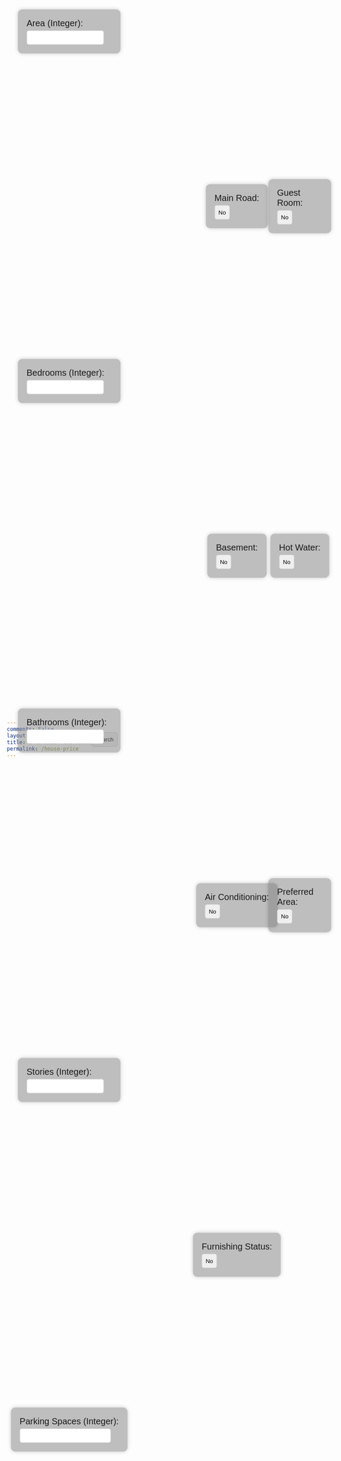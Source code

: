 ```yaml
---
comments: False
layout: default
title: I am under the watha
permalink: /house-price
---
```

<html lang="en">
<head>
  <meta charset="UTF-8">
  <meta name="viewport" content="width=device-width, initial-scale=1.0">
  <title>Property Search</title>
  <style>
    body {
      font-family: Arial, sans-serif;
      margin: 0;
      padding: 20px; /* Added padding */
      display: flex;
      justify-content: center;
      align-items: center;
      min-height: 100vh; /* Changed height to min-height */
      background-image: url('cherryblossom.gif'); /* Replace 'cherryblossom.gif' with the path to your GIF file */
      background-repeat: no-repeat;
      background-attachment: fixed; /* This ensures that the background image doesn't scroll with the content */
      background-size: cover; 
    }
    .container {
      max-width: 600px;
      width: 100%;
      text-align: center;
      background-color: rgba(255, 255, 255, 0.8);
      padding: 20px;
      border-radius: 10px;
      box-shadow: 0 0 10px rgba(0, 0, 0, 0.1);
    }
    .form-group {
      margin-bottom: 20px;
      text-align: left;
    }
    label {
      display: block;
      margin-bottom: 5px;
    }
    input[type="number"],
    input[type="text"] {
      padding: 8px;
      border-radius: 5px;
      border: 1px solid #ccc;
      width: calc(100% - 18px);
    }
    button {
      padding: 8px;
      border-radius: 5px;
      border: 1px solid #ccc;
      cursor: pointer;
      transition: background-color 0.3s ease;
    }
    button.selected {
      background-color: #007bff;
      color: #fff;
    }
    button:hover {
      background-color: #0056b3;
    }
    .buttontest {
        position: fixed;
        top: 80%;
        transform: translate(-50%, -50%);
        background-color: rgba(128, 128, 128, 0.5);
        padding: 20px;
        border-radius: 10px;
        box-shadow: 0 0 10px rgba(0, 0, 0, 0.2);
        font-size: 30px;
        font-family: Verdana, sans-serif;
    }
    .area, .bedrooms, .bathrooms, .stories, .parking{
        position: fixed;
        text-align: left;
        left: 30%;
        transform: translate(-50%, -50%);
        background-color: rgba(128, 128, 128, 0.5);
        padding: 20px;
        border-radius: 10px;
        box-shadow: 0 0 10px rgba(0, 0, 0, 0.2);
        font-size: 20px;
        font-family: Verdana, sans-serif;
    }
    .area {
        top: 10%;
    }
    .bedrooms {
        top: 30%;
    }
    .bathrooms {
        top: 50%
    }
    .stories {
        top: 70%
    }
    .parking {
        top: 90%
    }
    .mainroad, .guestroom, .basement, .hotwater, .airconditioning, .prefarea, .furnishing {
        position: fixed;
        text-align: left;
        left: 70%;
        transform: translate(-50%, -50%);
        background-color: rgba(128, 128, 128, 0.5);
        padding: 20px;
        border-radius: 10px;
        box-shadow: 0 0 10px rgba(0, 0, 0, 0.2);
        font-size: 20px;
        font-family: Verdana, sans-serif;
    }
    .mainroad {
        top: 20%
    }
    .guestroom {
        top: 20%;
        left: 85%
    }
    .basement {
        top: 40%
    }
    .hotwater {
        top: 40%;
        left: 85%
    }
    .airconditioning {
        top: 60%
    }
    .prefarea {
        top: 60%;
        left: 85%
    }
    .furnishing {
        top: 80%;
    }
  </style>
</head>
<body>
    <div class="area">
      <label for="area">Area (Integer):</label>
      <input type="number" id="area" name="area" required>
    </div>
    <div class="bedrooms">
      <label for="bedrooms">Bedrooms (Integer):</label>
      <input type="number" id="bedrooms" name="bedrooms" required>
    </div>
    <div class="bathrooms">
      <label for="bathrooms">Bathrooms (Integer):</label>
      <input type="number" id="bathrooms" name="bathrooms" required>
    </div>
    <div class="stories">
      <label for="stories">Stories (Integer):</label>
      <input type="number" id="stories" name="stories" required>
    </div>
    <div class="parking">
      <label for="parking">Parking Spaces (Integer):</label>
      <input type="number" id="parking" name="parking" required>
    </div>
    <div class="mainroad">
      <label>Main Road:</label>
      <button id="main-road-yes" class="toggle-button" onclick="togglebutton('main')">No</button>
    </div>
    <div class="guestroom">
      <label>Guest Room:</label>
      <div id="guest-room-buttons" class="button-group">
        <button id="guest-room-yes" class="toggle-button" onclick="togglebutton('guest')">No</button>
      </div>
    </div>
    <div class="hotwater">
      <label>Hot Water:</label>
      <div id="hotwater-buttons" class="button-group">
        <button id="hotwater-yes" class="toggle-button" onclick="togglebutton('hotwater')">No</button>
      </div>
    </div>
    <div class="basement">
      <label>Basement:</label>
      <div id="basement-buttons" class="button-group">
        <button id="basement-yes" class="toggle-button" onclick="togglebutton('basement')">No</button>
      </div>
    </div>
    <div class="airconditioning">
    <label>Air Conditioning:</label>
    <div id="airconditioning-buttons" class="button-group">
        <button id="airconditioning-yes" class="toggle-button" onclick="togglebutton('airconditioning')">No</button>
    </div>
</div>
    <div class="prefarea">
        <label>Preferred Area:</label>
        <div id="prefarea-buttons" class="button-group">
            <button id="prefarea-yes" class="toggle-button" onclick="togglebutton('prefarea')">No</button>
        </div>
    </div>
    <div class="furnishing">
        <label>Furnishing Status:</label>
        <div id="furnishing-buttons" class="button-group">
            <button id="furnishing-yes" class="toggle-button" onclick="togglebutton('furnishing')">No</button>
        </div>
    </div>
    <button type="button" onclick="submitForm()">Search</button>

  <script>
    var mainroad = false;guestroom = false;basement = false;hotwater = false;airconditioning = false; prefarea = false;furnishing = false;
    const toggleButtons = document.querySelectorAll('.toggle-button');

    toggleButtons.forEach(button => {
      button.addEventListener('click', function() {
        const siblingButton = this.id.includes('yes') ? this.nextElementSibling : this.previousElementSibling;
        this.classList.add('selected');
        siblingButton.classList.remove('selected');
      });
    });

    function togglebutton(buttonname) {
        if (buttonname === 'main') {
            mainroad = !mainroad;
            console.log(mainroad)
            if (mainroad == false) {
                document.getElementById("main-road-yes").innerText = "No"}
            else if (mainroad == true) {
                document.getElementById("main-road-yes").innerText = "Yes"
            }
        } else if (buttonname === 'guest') {
            guestroom = !guestroom;
            console.log(guestroom)
            if (guestroom == false) {
                document.getElementById("guest-room-yes").innerText = "No"}
            else if (guestroom == true) {
                document.getElementById("guest-room-yes").innerText = "Yes"
            }
        } else if (buttonname === 'basement') {
            basement = !basement;
            console.log(basement)
            if (basement == false) {
                document.getElementById("basement-yes").innerText = "No"}
            else if (basement == true) {
                document.getElementById("basement-yes").innerText = "Yes"
            }
        } else if (buttonname === 'hotwater') {
            hotwater = !hotwater;
            console.log(hotwater)
            if (hotwater == false) {
                document.getElementById("hotwater-yes").innerText = "No"}
            else if (hotwater == true) {
                document.getElementById("hotwater-yes").innerText = "Yes"
            }
        } else if (buttonname === 'airconditioning') {
            airconditioning = !airconditioning;
            console.log(airconditioning)
            if (airconditioning == false) {
                document.getElementById("airconditioning-yes").innerText = "No"}
            else if (airconditioning == true) {
                document.getElementById("airconditioning-yes").innerText = "Yes"
            }
        } else if (buttonname === 'prefarea') {
            prefarea = !prefarea;
            console.log(prefarea)
            if (prefarea == false) {
                document.getElementById("prefarea-yes").innerText = "No"}
            else if (prefarea == true) {
                document.getElementById("prefarea-yes").innerText = "Yes"
            }
        } else if (buttonname === 'furnishing') {
            furnishing = !furnishing;
            console.log(furnishing)
            if (furnishing == false) {
                document.getElementById("furnishing-yes").innerText = "No"}
            else if (furnishing == true) {
                document.getElementById("furnishing-yes").innerText = "Yes"
            }
        }
    }

    function submitForm() {
      const formData = {
        area: document.getElementById('area').value,
        bedrooms: document.getElementById('bedrooms').value,
        bathrooms: document.getElementById('bathrooms').value,
        stories: document.getElementById('stories').value,
        mainroad: mainroad === true ? 'yes' : 'no',
        guestroom: guestroom === true ? 'yes' : 'no',
        basement: basement === true ? 'yes' : 'no',
        hotwaterheating: hotwater === true ? 'yes' : 'no',
        airconditioning: airconditioning === true ? 'yes' : 'no',
        parking: document.getElementById('parking').value,
        prefarea: prefarea === true ? 'yes' : 'no',
        furnishingstatus: furnishing === true ? 'furnished' : 'unfurnished'
      };
      
      const jsonOutput = JSON.stringify(formData);
      console.log(jsonOutput);
      fetch("http://127.0.0.1:8086/house/", {
      method: "POST",
      body: jsonOutput,
      headers: {
        "Content-type": "application/json; charset=UTF-8"
      }
      })
      .then(response => response.json())
      .then(data => {
            // Handle successful response here
            window.alert("The predicted price is: " + data);
            })
      
    
  console.log('OUR FRONTEND ACTUALLY WORKS????????????/')
      // You can do whatever you want with the JSON data here, for example, send it to a server.
    }
    
  </script>
</body>
</html>
